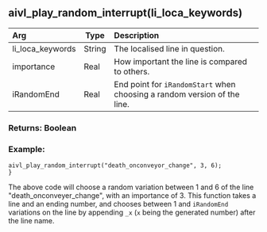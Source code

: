 ## aivl_play_random_interrupt(li_loca_keywords)

|Arg|Type|Description|
|:--|---|:--|
|li_loca_keywords|String|The localised line in question.|
|importance|Real|How important the line is compared to others.|
|iRandomEnd|Real|End point for `iRandomStart` when choosing a random version of the line.|

### Returns: Boolean
### Example:
```gml
aivl_play_random_interrupt("death_onconveyor_change", 3, 6);
}
```
The above code will choose a random variation between 1 and 6 of the line "death_onconveyer_change", with an importance of 3.
This function takes a line and an ending number, and chooses between 1 and `iRandomEnd` variations on the line by appending `_x` (`x` being the generated number) after the line name.
